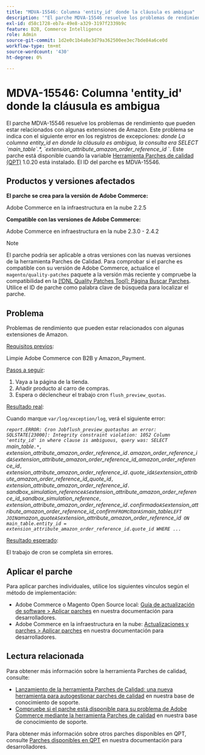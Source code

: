 ```yaml
---
title: "MDVA-15546: Columna 'entity_id' donde la cláusula es ambigua"
description: '"El parche MDVA-15546 resuelve los problemas de rendimiento que pueden estar relacionados con algunas extensiones de Amazon. Este problema se indica mediante el siguiente error en los registros de excepciones: *where* *Column ''entity\\_id'' in where option is ambiguous, query was: SELECT \\`main\\_table\\`.\\*, \\`extension\\_attribute\\_amazon\\_order\\_reference\\_id* \\`. Este parche está disponible cuando está instalada la [Quality Patches Tool (QPT)](/help/announcements/adobe-commerce-announcements/magento-quality-patches-released-new-tool-to-self-serve-quality-patches.md) 1.0.20. El ID del parche es MDVA-15546".'
exl-id: d58c1728-eb7a-49e8-a329-3197f2339b9c
feature: B2B, Commerce Intelligence
role: Admin
source-git-commit: 1d2e0c1b4a8e3d79a362500ee3ec7bde84a6ce0d
workflow-type: tm+mt
source-wordcount: '430'
ht-degree: 0%

---
```


# MDVA-15546: Columna &#39;entity_id&#39; donde la cláusula es ambigua

El parche MDVA-15546 resuelve los problemas de rendimiento que pueden estar relacionados con algunas extensiones de Amazon. Este problema se indica con el siguiente error en los registros de excepciones: *donde*   *La columna entity\_id en donde la cláusula es ambigua, la consulta era SELECT \`main\_table\`.\*, \`extension\_attribute\_amazon\_order\_reference\_id* \`. Este parche está disponible cuando la variable [Herramienta Parches de calidad (QPT)](/help/announcements/adobe-commerce-announcements/magento-quality-patches-released-new-tool-to-self-serve-quality-patches.md) 1.0.20 está instalado. El ID del parche es MDVA-15546.

## Productos y versiones afectados

**El parche se crea para la versión de Adobe Commerce:**

Adobe Commerce en la infraestructura en la nube 2.2.5

**Compatible con las versiones de Adobe Commerce:**

Adobe Commerce en infraestructura en la nube 2.3.0 - 2.4.2

>[!NOTE]
>
>El parche podría ser aplicable a otras versiones con las nuevas versiones de la herramienta Parches de Calidad. Para comprobar si el parche es compatible con su versión de Adobe Commerce, actualice el `magento/quality-patches` paquete a la versión más reciente y compruebe la compatibilidad en la [[!DNL Quality Patches Tool]: Página Buscar Parches](https://devdocs.magento.com/quality-patches/tool.html#patch-grid). Utilice el ID de parche como palabra clave de búsqueda para localizar el parche.

## Problema

Problemas de rendimiento que pueden estar relacionados con algunas extensiones de Amazon.

<u>Requisitos previos</u>:

Limpie Adobe Commerce con B2B y Amazon\_Payment.

<u>Pasos a seguir</u>:

1. Vaya a la página de la tienda.
1. Añadir producto al carro de compras.
1. Espera o déclencheur el trabajo cron `flush_preview_quotas`.

<u>Resultado real</u>:

Cuando marque `var/log/exception/log`, verá el siguiente error:

*`report.ERROR: Cron Jobflush_preview_quotashas an error: SQLSTATE[23000]: Integrity constraint violation: 1052 Column 'entity_id' in where clause is ambiguous, query was: SELECT `main_table`.*, `extension_attribute_amazon_order_reference_id`.`amazon_order_reference_id` AS `extension_attribute_amazon_order_reference_id_amazon_order_reference_id`, `extension_attribute_amazon_order_reference_id`.`quote_id` AS `extension_attribute_amazon_order_reference_id_quote_id`, `extension_attribute_amazon_order_reference_id`.` sandbox_simulation_reference` AS `extension_attribute_amazon_order_reference_id_sandbox_simulation_reference`, `extension_attribute_amazon_order_reference_id`.`confirmado` AS `extension_attribute_amazon_order_reference_id_confirm` FROM `citar` AS `main_table` LEFT JOIN `amazon_quote` AS `extension_attribute_amazon_order_reference_id` ON main_table.entity_id = extension_attribute_amazon_order_reference_id.quote_id WHERE ...`*

<u>Resultado esperado</u>:

El trabajo de cron se completa sin errores.

## Aplicar el parche

Para aplicar parches individuales, utilice los siguientes vínculos según el método de implementación:

* Adobe Commerce o Magento Open Source local: [Guía de actualización de software > Aplicar parches](https://devdocs.magento.com/guides/v2.4/comp-mgr/patching/mqp.html) en nuestra documentación para desarrolladores.
* Adobe Commerce en la infraestructura en la nube: [Actualizaciones y parches > Aplicar parches](https://devdocs.magento.com/cloud/project/project-patch.html) en nuestra documentación para desarrolladores.

## Lectura relacionada

Para obtener más información sobre la herramienta Parches de calidad, consulte:

* [Lanzamiento de la herramienta Parches de Calidad: una nueva herramienta para autogestionar parches de calidad](/help/announcements/adobe-commerce-announcements/magento-quality-patches-released-new-tool-to-self-serve-quality-patches.md) en nuestra base de conocimiento de soporte.
* [Compruebe si el parche está disponible para su problema de Adobe Commerce mediante la herramienta Parches de calidad](/help/support-tools/patches-available-in-qpt-tool/check-patch-for-magento-issue-with-magento-quality-patches.md) en nuestra base de conocimiento de soporte.

Para obtener más información sobre otros parches disponibles en QPT, consulte [Parches disponibles en QPT](https://devdocs.magento.com/quality-patches/tool.html#patch-grid) en nuestra documentación para desarrolladores.
